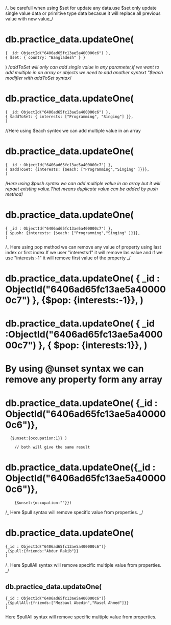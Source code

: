 /_ be carefull when using $set for update any data.use $set only update single
value data or primitive type data becasue it will replace all previous value
with new value_/

# db.practice_data.updateOne(

    { _id: ObjectId("6406ad65fc13ae5a400000c6") },
    { $set: { country: "Bangladesh" } }

) /_addToSet will only can add single value in any parameter,if we want to add
multiple in an array or objects we need to add another syntext "$each modifier
with addToSet syntax_/

# db.practice_data.updateOne(

    { _id: ObjectId("6406ad65fc13ae5a400000c6") },
    { $addToSet: { interests: ["Programming", "Singing"] }},
    )

//Here using $each syntex we can add multiple value in an array

# db.practice_data.updateOne(

    { _id : ObjectId("6406ad65fc13ae5a400000c7") },
    { $addToSet: {interests: {$each: ["Programming","Singing" ]}}},
    )

/_Here using $push syntex we can add multiple value in an array but it will
repaet existing value.That means duplicate value can be added by push method_/

# db.practice_data.updateOne(

    { _id : ObjectId("6406ad65fc13ae5a400000c7") },
    { $push: {interests: {$each: ["Programming","Singing" ]}}},
    )

/_ Here using pop method we can remove any value of property using last index or
first index.If we user "interests:1" it will remove las value and if we use
"interests:-1" it will remove first value of the property _/

# db.practice_data.updateOne( { \_id : ObjectId("6406ad65fc13ae5a400000c7") }, {$pop: {interests:-1}}, )

# db.practice_data.updateOne( { \_id :ObjectId("6406ad65fc13ae5a400000c7") }, { $pop: {interests:1}}, )

# By using @unset syntax we can remove any property form any array

# db.practice_data.updateOne( {\_id : ObjectId("6406ad65fc13ae5a400000c6")},

      {$unset:{occupation:1}} )

        // both will give the same result

# db.practice_data.updateOne({\_id : ObjectId("6406ad65fc13ae5a400000c6")},

        {$unset:{occupation:""}})

/_ Here $pull syntax will remove specific value from properties. _/

# db.practice_data.updateOne(

    {_id : ObjectId("6406ad65fc13ae5a400000c6")}
    ,{$pull:{friends:"Abdur Rakib"}}
    )

/_ Here $pullAll syntax will remove specific multiple value from properties. _/

## db.practice_data.updateOne(

    {_id : ObjectId("6406ad65fc13ae5a400000c6")}
    ,{$pullAll:{friends:["Mezbaul Abedin","Rasel Ahmed"]}}
    )

Here $pullAll syntax will remove specific multiple value from properties.
